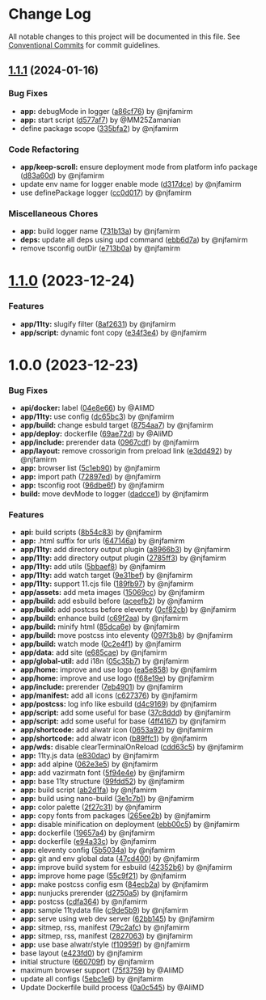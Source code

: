 # Change Log

All notable changes to this project will be documented in this file.
See [Conventional Commits](https://conventionalcommits.org) for commit guidelines.

## [1.1.1](https://github.com/Alwatr/pmpa/compare/v1.1.0...v1.1.1) (2024-01-16)

### Bug Fixes

* **app:** debugMode in logger ([a86cf76](https://github.com/Alwatr/pmpa/commit/a86cf76bbbbe9b669b64703f66342876dcb7a7d7)) by @njfamirm
* **app:** start script ([d577af7](https://github.com/Alwatr/pmpa/commit/d577af7fd4064e76ccac82afd9a0242952015a38)) by @MM25Zamanian
* define package scope ([335bfa2](https://github.com/Alwatr/pmpa/commit/335bfa29f9330bbbaebeffa17fbe038336e13ae6)) by @njfamirm

### Code Refactoring

* **app/keep-scroll:** ensure deployment mode from platform info package ([d83a60d](https://github.com/Alwatr/pmpa/commit/d83a60d4bd81a887a7e0ad3d9c56f92215087378)) by @njfamirm
* update env name for logger enable mode ([d317dce](https://github.com/Alwatr/pmpa/commit/d317dce979a3b5cb311a44c787f5ff077e9f6c80)) by @njfamirm
* use definePackage logger ([cc0d017](https://github.com/Alwatr/pmpa/commit/cc0d017b11644c501080f708785ab80fcc476f23)) by @njfamirm

### Miscellaneous Chores

* **app:** build logger name ([731b13a](https://github.com/Alwatr/pmpa/commit/731b13ad5ec5598f9396344af190ca043c8e0872)) by @njfamirm
* **deps:** update all deps using upd command ([ebb6d7a](https://github.com/Alwatr/pmpa/commit/ebb6d7aa0115706d42009f770c76f9a40d31db09)) by @njfamirm
* remove tsconfig outDir ([e713b0a](https://github.com/Alwatr/pmpa/commit/e713b0a48ace5b1ea9185e7fff42f240af40c0f4)) by @njfamirm

# [1.1.0](https://github.com/Alwatr/pmpa/compare/v1.0.0...v1.1.0) (2023-12-24)

### Features

* **app/11ty:** slugify filter ([8af2631](https://github.com/Alwatr/pmpa/commit/8af26310b687e518d9d42c01187fef2438e15707)) by @njfamirm
* **app/script:** dynamic font copy ([e34f3e4](https://github.com/Alwatr/pmpa/commit/e34f3e49149497053b4874e3eef5cb1b1b47e052)) by @njfamirm

# 1.0.0 (2023-12-23)

### Bug Fixes

* **api/docker:** label ([04e8e66](https://github.com/Alwatr/pmpa/commit/04e8e666914c65f364cdcc16d7604461d2cc9f79)) by @AliMD
* **app/11ty:** use config ([dc65bc3](https://github.com/Alwatr/pmpa/commit/dc65bc30417fc7438cd6a8d7bcf5c5cc3825f57a)) by @njfamirm
* **app/build:** change esbuld target ([8754aa7](https://github.com/Alwatr/pmpa/commit/8754aa784780bad705c5f858e34471af5999cb9b)) by @njfamirm
* **app/deploy:** dockerfile ([69ae72d](https://github.com/Alwatr/pmpa/commit/69ae72d8528a64edf83ff417090e922703875b19)) by @AliMD
* **app/include:** prerender data ([0967cdf](https://github.com/Alwatr/pmpa/commit/0967cdf5626f85cd66203566bb4f97d54e8a031d)) by @njfamirm
* **app/layout:** remove crossorigin from preload link ([e3dd492](https://github.com/Alwatr/pmpa/commit/e3dd492bd5b0b9c3573b6d57c3cb037400762a0b)) by @njfamirm
* **app:** browser list ([5c1eb90](https://github.com/Alwatr/pmpa/commit/5c1eb903f5f369caef04c340c80ccc64a5242f31)) by @njfamirm
* **app:** import path ([72897ed](https://github.com/Alwatr/pmpa/commit/72897ed7923b5e4ca522c28d5f0c24a841f1e183)) by @njfamirm
* **app:** tsconfig root ([96dbe6f](https://github.com/Alwatr/pmpa/commit/96dbe6fe23dde862a2078483179f63f7b704bc3c)) by @njfamirm
* **build:** move devMode to logger ([dadcce1](https://github.com/Alwatr/pmpa/commit/dadcce168c21640b182cc50924850df9ccae4063)) by @njfamirm

### Features

* **api:** build scripts ([8b54c83](https://github.com/Alwatr/pmpa/commit/8b54c8382fced0798e3fb48788da7db22f5ebe74)) by @njfamirm
* **app:** .html suffix for urls ([647146a](https://github.com/Alwatr/pmpa/commit/647146ab1f65dcfaf03d3a0486e244ef1fe3526e)) by @njfamirm
* **app/11ty:** add directory output plugin ([a8966b3](https://github.com/Alwatr/pmpa/commit/a8966b3b06f1d90199143b1c57f969be584572d5)) by @njfamirm
* **app/11ty:** add directory output plugin ([2785ff3](https://github.com/Alwatr/pmpa/commit/2785ff3673777ae7731158f4f3fe01b7feb58df2)) by @njfamirm
* **app/11ty:** add utils ([5bbaef8](https://github.com/Alwatr/pmpa/commit/5bbaef867638a6513ce4d6f5c4a0b57b3948923c)) by @njfamirm
* **app/11ty:** add watch target ([9e31bef](https://github.com/Alwatr/pmpa/commit/9e31bef1c4adfb719be46947082b18150dd84532)) by @njfamirm
* **app/11ty:** support 11.cjs file ([189fb97](https://github.com/Alwatr/pmpa/commit/189fb979ea73ff5ce1c3d994f0f62e610dd2c485)) by @njfamirm
* **app/assets:** add meta images ([15069cc](https://github.com/Alwatr/pmpa/commit/15069ccd70577885c50d9b34b483443dd3e8e374)) by @njfamirm
* **app/build:** add esbuild before ([aceefb2](https://github.com/Alwatr/pmpa/commit/aceefb29a3802b0edbf09c63d6a81aa48d5d190c)) by @njfamirm
* **app/build:** add postcss before eleventy ([0cf82cb](https://github.com/Alwatr/pmpa/commit/0cf82cb8af84d21a29108eb01bb26ef25cf0afdf)) by @njfamirm
* **app/build:** enhance build ([c69f2aa](https://github.com/Alwatr/pmpa/commit/c69f2aa5da8639467a2711b7e0e47a833a2ba1e9)) by @njfamirm
* **app/build:** minify html ([85dca6e](https://github.com/Alwatr/pmpa/commit/85dca6e493da2378065a5c44602d322a7af2fba4)) by @njfamirm
* **app/build:** move postcss into eleventy ([097f3b8](https://github.com/Alwatr/pmpa/commit/097f3b8935241562c53ee8a81f0aa00c5ad6d0cc)) by @njfamirm
* **app/build:** watch mode ([0c2e4f1](https://github.com/Alwatr/pmpa/commit/0c2e4f111de023459e299819b0cc8bc66ebb1cd1)) by @njfamirm
* **app/data:** add site ([e685cae](https://github.com/Alwatr/pmpa/commit/e685cae5cf09a3619efa2a7b19567d1711c21d95)) by @njfamirm
* **app/global-util:** add i18n ([05c35b7](https://github.com/Alwatr/pmpa/commit/05c35b7d15f79acf26ddd15f05c104358c7c099c)) by @njfamirm
* **app/home:** improve and use logo ([ea5e858](https://github.com/Alwatr/pmpa/commit/ea5e858f81e98561c11d5a57bfc1aed1121c3ef5)) by @njfamirm
* **app/home:** improve and use logo ([f68e19e](https://github.com/Alwatr/pmpa/commit/f68e19e1dc6f540eb259ac072141c741efa7c19d)) by @njfamirm
* **app/include:** prerender ([7eb4901](https://github.com/Alwatr/pmpa/commit/7eb49011898415cc323a8017b55c3c25b3672ee3)) by @njfamirm
* **app/manifest:** add all icons ([c627376](https://github.com/Alwatr/pmpa/commit/c62737607a8873306d798e98335abf087946acb6)) by @njfamirm
* **app/postcss:** log info like esbuild ([d4c9169](https://github.com/Alwatr/pmpa/commit/d4c9169044af4b7df0c5c33b0b15a0942b60df39)) by @njfamirm
* **app/script:** add some useful for base ([37c8ddd](https://github.com/Alwatr/pmpa/commit/37c8ddd36c78f33c906cc825cf3c144fad49691c)) by @njfamirm
* **app/script:** add some useful for base ([4ff4167](https://github.com/Alwatr/pmpa/commit/4ff4167065f5ccb0e9b038df7954834f6000fe04)) by @njfamirm
* **app/shortcode:** add alwatr icon ([0653a92](https://github.com/Alwatr/pmpa/commit/0653a92bb90de6cb1d4c31903de618f392314eff)) by @njfamirm
* **app/shortcode:** add alwatr icon ([b89ffc1](https://github.com/Alwatr/pmpa/commit/b89ffc1f8ae81224dc04edfbecb9a0751de8d547)) by @njfamirm
* **app/wds:** disable clearTerminalOnReload ([cdd63c5](https://github.com/Alwatr/pmpa/commit/cdd63c54dc6357c1e199628b8b74a539dec379b7)) by @njfamirm
* **app:** 11ty.js data ([e830dac](https://github.com/Alwatr/pmpa/commit/e830dac10052661b7e466f46459945fc2351a929)) by @njfamirm
* **app:** add alpine ([062e3e5](https://github.com/Alwatr/pmpa/commit/062e3e570ed7d10ef36251bfb584c5fe64d3690d)) by @njfamirm
* **app:** add vazirmatn font ([5f94e4e](https://github.com/Alwatr/pmpa/commit/5f94e4e91c10e9bb95a3affb8d95998c349c5c02)) by @njfamirm
* **app:** base 11ty structure ([99fdd52](https://github.com/Alwatr/pmpa/commit/99fdd52021cb4f62006a8c642543acf7207b8fca)) by @njfamirm
* **app:** build script ([ab2d1fa](https://github.com/Alwatr/pmpa/commit/ab2d1fa8728a95b717c80d8fe36f9ea5984fbc0c)) by @njfamirm
* **app:** build using nano-build ([3e1c7b1](https://github.com/Alwatr/pmpa/commit/3e1c7b13f44a3933d8e9d11fdf8bde95379bc583)) by @njfamirm
* **app:** color palette ([2f27c31](https://github.com/Alwatr/pmpa/commit/2f27c31772dd5bd8480140855d879066dfe111e8)) by @njfamirm
* **app:** copy fonts from packages ([265ee2b](https://github.com/Alwatr/pmpa/commit/265ee2b42579764e869a53b92477640118c86bf5)) by @njfamirm
* **app:** disable minification on deployment ([ebb00c5](https://github.com/Alwatr/pmpa/commit/ebb00c565be01c446546eb4679fe2c66bf257cdf)) by @njfamirm
* **app:** dockerfile ([19657a4](https://github.com/Alwatr/pmpa/commit/19657a4456dff1241481e4f03ed19d008e2f2301)) by @njfamirm
* **app:** dockerfile ([e94a33c](https://github.com/Alwatr/pmpa/commit/e94a33c56dded0e3bc36d381a43071fa54e0d4e2)) by @njfamirm
* **app:** eleventy config ([5b5034a](https://github.com/Alwatr/pmpa/commit/5b5034a5aaaf4de42b8a305aa36c190984dcd20a)) by @njfamirm
* **app:** git and env global data ([47cd400](https://github.com/Alwatr/pmpa/commit/47cd400cd6a3e5c72d595feadfd04534519bc0ec)) by @njfamirm
* **app:** improve build system for esbuild ([42352b6](https://github.com/Alwatr/pmpa/commit/42352b6881acf0c709e3e908050139130c03552a)) by @njfamirm
* **app:** improve home page ([55c9f21](https://github.com/Alwatr/pmpa/commit/55c9f21aa9402dd38d344b9652abaa5038a0a972)) by @njfamirm
* **app:** make postcss config esm ([84ecb2a](https://github.com/Alwatr/pmpa/commit/84ecb2aad654dfe56ac347f8c339f6ad9f993392)) by @njfamirm
* **app:** nunjucks prerender ([d2750a5](https://github.com/Alwatr/pmpa/commit/d2750a579f3a37c5693c5dc0f50e4b588120dd7a)) by @njfamirm
* **app:** postcss ([cdfa364](https://github.com/Alwatr/pmpa/commit/cdfa3643d72d2c8402f2b075f778212c92ce91e0)) by @njfamirm
* **app:** sample 11tydata file ([c9de5b9](https://github.com/Alwatr/pmpa/commit/c9de5b93be68d96ba6c10b1ffc2cedd337980f81)) by @njfamirm
* **app:** serve using web dev server ([62bb145](https://github.com/Alwatr/pmpa/commit/62bb145814c19586349e104926ded394055b8b7f)) by @njfamirm
* **app:** sitmep, rss, manifest ([79c2afc](https://github.com/Alwatr/pmpa/commit/79c2afcf50438d8e7cff21d31275c24e46f9702b)) by @njfamirm
* **app:** sitmep, rss, manifest ([2827063](https://github.com/Alwatr/pmpa/commit/282706343d9881c301e00da65ce7307acaae22a4)) by @njfamirm
* **app:** use base alwatr/style ([f10959f](https://github.com/Alwatr/pmpa/commit/f10959f169f4a1e2e7d6b24842a231ee0b2109e4)) by @njfamirm
* base layout ([e423fd0](https://github.com/Alwatr/pmpa/commit/e423fd093eb5df9662a4b2f729816244debae2f9)) by @njfamirm
* initial structure ([660709f](https://github.com/Alwatr/pmpa/commit/660709f191a88940358292f83e90bd50fba24fba)) by @njfamirm
* maximum browser support ([75f3759](https://github.com/Alwatr/pmpa/commit/75f3759a4ab0cf4d9edc4dc23f5cfa011fb57cb6)) by @AliMD
* update all configs ([5ebc1e6](https://github.com/Alwatr/pmpa/commit/5ebc1e61d0175804f88a37bd4a897ba2b84fc118)) by @njfamirm
* Update Dockerfile build process ([0a0c545](https://github.com/Alwatr/pmpa/commit/0a0c5458cdc8022ce53eef21ea397e29e4cf00ee)) by @AliMD
